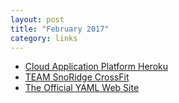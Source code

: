 ```yaml
---
layout: post
title: "February 2017"
category: links
---
```


* [Cloud Application Platform Heroku](https://heroku.com)
* [TEAM SnoRidge CrossFit](http://leaderboard.joecode.com)
* [The Official YAML Web Site](http://yaml.org)
